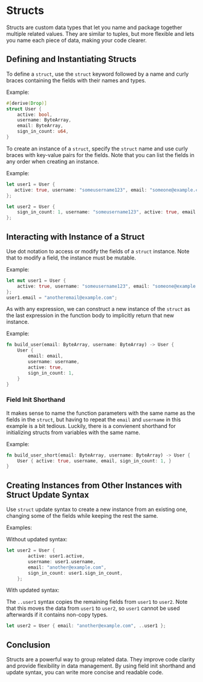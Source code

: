 # Structs

Structs are custom data types that let you name and package together multiple related values. They are similar to tuples, but more flexible and lets you name each piece of data, making your code clearer.

## Defining and Instantiating Structs

To define a `struct`, use the `struct` keyword followed by a name and curly braces containing the fields with their names and types.

Example:

```Rust
#[derive(Drop)]
struct User {
    active: bool,
    username: ByteArray,
    email: ByteArray,
    sign_in_count: u64,
}
```

To create an instance of a `struct`, specify the `struct` name and use curly braces with key-value pairs for the fields. Note that you can list the fields in any order when creating an instance.

Example:

```Rust
let user1 = User {
   active: true, username: "someusername123", email: "someone@example.com", sign_in_count: 1
};

let user2 = User {
    sign_in_count: 1, username: "someusername123", active: true, email: "someone@example.com"
};
```

## Interacting with Instance of a Struct

Use dot notation to access or modify the fields of a `struct` instance. Note that to modify a field, the instance must be mutable.

Example:

```Rust
let mut user1 = User {
    active: true, username: "someusername123", email: "someone@example.com", sign_in_count: 1
};
user1.email = "anotheremail@example.com";
```

As with any expression, we can construct a new instance of the `struct` as the last expression in the function body to implicitly return that new instance.

Example:

```Rust
fn build_user(email: ByteArray, username: ByteArray) -> User {
    User {
        email: email,
        username: username,
        active: true,
        sign_in_count: 1,
    }
}
```

### Field Init Shorthand

It makes sense to name the function parameters with the same name as the fields in the `struct`, but having to repeat the `email` and `username` in this example is a bit tedious. Luckily, there is a convienent shorthand for initializing structs from variables with the same name.

Example:

```Rust
fn build_user_short(email: ByteArray, username: ByteArray) -> User {
    User { active: true, username, email, sign_in_count: 1, }
}
```

## Creating Instances from Other Instances with Struct Update Syntax

Use `struct` update syntax to create a new instance from an existing one, changing some of the fields while keeping the rest the same.

Examples:

Without updated syntax:

```Rust
let user2 = User {
        active: user1.active,
        username: user1.username,
        email: "another@example.com",
        sign_in_count: user1.sign_in_count,
    };
```

With updated syntax:

The `..user1` syntax copies the remaining fields from `user1` to `user2`. Note that this moves the data from `user1` to `user2`, so `user1` cannot be used afterwards if it contains non-copy types.

```Rust
let user2 = User { email: "another@example.com", ..user1 };
```

## Conclusion

Structs are a powerful way to group related data. They improve code clarity and provide flexibility in data management. By using field init shorthand and update syntax, you can write more concise and readable code.
